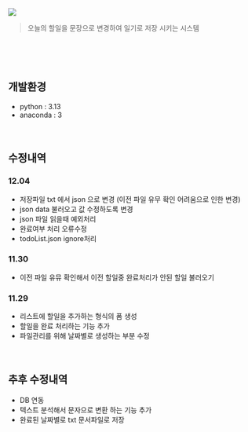 <img src="https://capsule-render.vercel.app/api?type=transparent&height=200&section=header&text=todoList&fontSize=90&fontColor=#ffffff&fontAlignY=38"/>
<blockquote data-ke-style="style2">
<p data-ke-size="size16">오늘의 할일을 문장으로 변경하여 일기로 저장 시키는 시스템</p>
</blockquote>
<br/><br/><br/>

## 개발환경
- python : 3.13
- anaconda : 3
<br/><br/><br/>


## 수정내역
### 12.04
- 저장파일 txt 에서 json 으로 변경 (이전 파일 유무 확인 어려움으로 인한 변경)
- json data 불러오고 값 수정하도록 변경
- json 파일 읽을때 예외처리
- 완료여부 처리 오류수정
- todoList.json ignore처리
### 11.30
- 이전 파일 유뮤 확인해서 이전 할일중 완료처리가 안된 할일 불러오기
### 11.29
- 리스트에 할일을 추가하는 형식의 폼 생성
- 할일을 완료 처리하는 기능 추가
- 파일관리를 위해 날짜별로 생성하는 부분 수정
<br/><br/><br/>


## 추후 수정내역
- DB 연동
- 텍스트 분석해서 문자으로 변환 하는 기능 추가
- 완료된 날짜별로 txt 문서파일로 저장
